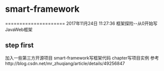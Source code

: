 # smart-framework
=====================
2017年11月24日 11:27:36 
框架探险--从0开始写JavaWeb框架

## step first
加入一些第三方开源项目 
smart-framework写框架代码 
chapter写项目实例 
参考http://blog.csdn.net/mr_zhuqiang/article/details/49256847 
